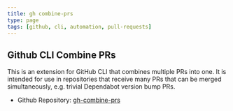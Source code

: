 ```yaml
---
title: gh combine-prs
type: page
tags: [github, cli, automation, pull-requests]
---
```


## Github CLI Combine PRs

This is an extension for GitHub CLI that combines multiple PRs into one. It is intended for use in repositories that receive many PRs that can be merged simultaneously, e.g. trivial Dependabot version bump PRs.

- Github Repository: [gh-combine-prs](https://github.com/mdelapenya/gh-combine-prs)
